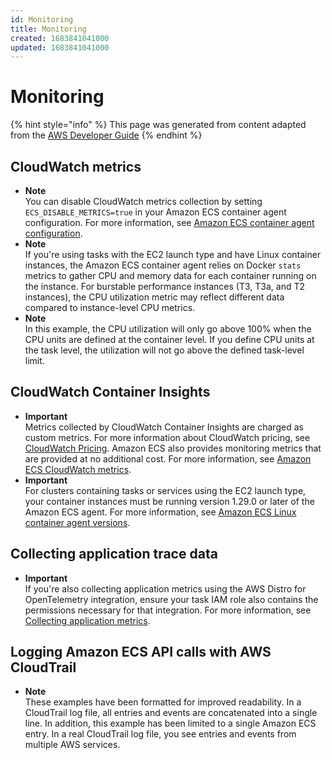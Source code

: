```yaml
---
id: Monitoring
title: Monitoring
created: 1683841041000
updated: 1683841041000
---
```

# Monitoring

{% hint style="info" %}
This page was generated from content adapted from the [AWS Developer Guide](https://github.com/awsdocs/amazon-ecs-developer-guide.git)
{% endhint %}

## CloudWatch metrics

- **Note**  
You can disable CloudWatch metrics collection by setting `ECS_DISABLE_METRICS=true` in your Amazon ECS container agent configuration\. For more information, see [Amazon ECS container agent configuration](ecs-agent-config.md)\.
- **Note**  
If you're using tasks with the EC2 launch type and have Linux container instances, the Amazon ECS container agent relies on Docker `stats` metrics to gather CPU and memory data for each container running on the instance\. For burstable performance instances \(T3, T3a, and T2 instances\), the CPU utilization metric may reflect different data compared to instance\-level CPU metrics\.
- **Note**  
In this example, the CPU utilization will only go above 100% when the CPU units are defined at the container level\. If you define CPU units at the task level, the utilization will not go above the defined task\-level limit\.


## CloudWatch Container Insights

- **Important**  
Metrics collected by CloudWatch Container Insights are charged as custom metrics\. For more information about CloudWatch pricing, see [CloudWatch Pricing](https://aws.amazon.com/cloudwatch/pricing/)\. Amazon ECS also provides monitoring metrics that are provided at no additional cost\. For more information, see [Amazon ECS CloudWatch metrics](cloudwatch-metrics.md)\.
- **Important**  
For clusters containing tasks or services using the EC2 launch type, your container instances must be running version 1\.29\.0 or later of the Amazon ECS agent\. For more information, see [Amazon ECS Linux container agent versions](ecs-agent-versions.md)\.


## Collecting application trace data

- **Important**  
If you're also collecting application metrics using the AWS Distro for OpenTelemetry integration, ensure your task IAM role also contains the permissions necessary for that integration\. For more information, see [Collecting application metrics](metrics-data.md)\.


## Logging Amazon ECS API calls with AWS CloudTrail

- **Note**  
These examples have been formatted for improved readability\. In a CloudTrail log file, all entries and events are concatenated into a single line\. In addition, this example has been limited to a single Amazon ECS entry\. In a real CloudTrail log file, you see entries and events from multiple AWS services\.

